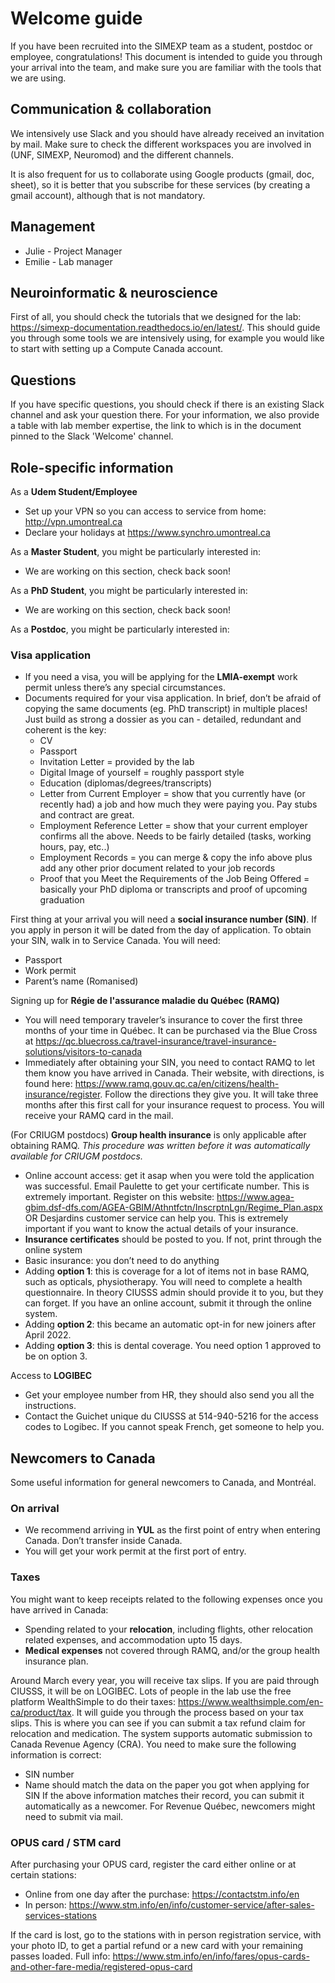 # Welcome guide

If you have been recruited into the SIMEXP team as a student, postdoc or employee, congratulations! This document is intended to guide you through your arrival into the team, and make sure you are familiar with the tools that we are using.

## Communication & collaboration

We intensively use Slack and you should have already received an invitation by mail.
Make sure to check the different workspaces you are involved in (UNF, SIMEXP, Neuromod) and the different channels.

It is also frequent for us to collaborate using Google products (gmail, doc, sheet), so it is better that you subscribe for these services (by creating a gmail account), although that is not mandatory.

## Management

- Julie - Project Manager
- Emilie - Lab manager

## Neuroinformatic & neuroscience

First of all, you should check the tutorials that we designed for the lab: https://simexp-documentation.readthedocs.io/en/latest/.
This should guide you through some tools we are intensively using, for example you would like to start with setting up a Compute Canada account.

## Questions

If you have specific questions, you should check if there is an existing Slack channel and ask your question there. For your information, we also provide a table with lab member expertise, the link to which is in the document pinned to the Slack 'Welcome' channel. <!--- I wasn't sure if we want the link to the expertise sheet public? --->

## Role-specific information

As a **Udem Student/Employee**

- Set up your VPN so you can access to service from home: http://vpn.umontreal.ca 
- Declare your holidays at https://www.synchro.umontreal.ca 

As a **Master Student**, you might be particularly interested in:

- We are working on this section, check back soon!

As a **PhD Student**, you might be particularly interested in:

- We are working on this section, check back soon!

As a **Postdoc**, you might be particularly interested in:

### Visa application

- If you need a visa, you will be applying for the **LMIA-exempt** work permit unless there’s any special circumstances.
- Documents required for your visa application. In brief, don’t be afraid of copying the same documents (eg. PhD transcript) in multiple places! Just build as strong a dossier as you can - detailed, redundant and coherent is the key:  
  - CV
  - Passport
  - Invitation Letter = provided by the lab
  - Digital Image of yourself = roughly passport style
  - Education (diplomas/degrees/transcripts)
  - Letter from Current Employer = show that you currently have (or recently had) a job and how much they were paying you. Pay stubs and contract are great. 
  - Employment Reference Letter = show that your current employer confirms all the above. Needs to be fairly detailed (tasks, working hours, pay, etc..)
  - Employment Records = you can merge & copy the info above plus add any other prior document related to your job records 
  - Proof that you Meet the Requirements of the Job Being Offered = basically your PhD diploma or transcripts and proof of upcoming graduation

First thing at your arrival you will need a **social insurance number (SIN)**. If you apply in person it will be dated from the day of application. To obtain your SIN, walk in to Service Canada. You will need:
- Passport
- Work permit
- Parent’s name (Romanised)

Signing up for **Régie de l'assurance maladie du Québec (RAMQ)**
- You will need temporary traveler’s insurance to cover the first three months of your time in Québec. It can be purchased via the Blue Cross at https://qc.bluecross.ca/travel-insurance/travel-insurance-solutions/visitors-to-canada 
- Immediately after obtaining your SIN, you need to contact RAMQ to let them know you have arrived in Canada. Their website, with directions, is found here: https://www.ramq.gouv.qc.ca/en/citizens/health-insurance/register. Follow the directions they give you. It will take three months after this first call for your insurance request to process. You will receive your RAMQ card in the mail.

<!--- I wonder if we should keep the group health insurance info just in the doc? I'm also not sure if this is up to date given postdocs
 are now automatically enrolled --->
(For CRIUGM postdocs) **Group health insurance** is only applicable after obtaining RAMQ. *This procedure was written before it was automatically available for CRIUGM postdocs.*
- Online account access: get it asap when you were told the application was successful. Email Paulette to get your certificate number. This is extremely important. Register on this website:
https://www.agea-gbim.dsf-dfs.com/AGEA-GBIM/Athntfctn/InscrptnLgn/Regime_Plan.aspx 
OR Desjardins customer service can help you.
This is extremely important if you want to know the actual details of your insurance.
- **Insurance certificates** should be posted to you. If not, print through the online system
- Basic insurance: you don’t need to do anything
- Adding **option 1**: this is coverage for a lot of items not in base RAMQ, such as opticals, physiotherapy. You will need to complete a health questionnaire. In theory CIUSSS admin should provide it to you, but they can forget. If you have an online account, submit it through the online system.
- Adding **option 2**: this became an automatic opt-in for new joiners after April 2022.
- Adding **option 3**: this is dental coverage. You need option 1 approved to be on option 3.

Access to **LOGIBEC**
- Get your employee number from HR, they should also send you all the instructions.
- Contact the Guichet unique du CIUSSS at 514-940-5216 for the access codes to Logibec. If you cannot speak French, get someone to help you.

## Newcomers to Canada

Some useful information for general newcomers to Canada, and Montréal.

### On arrival

- We recommend arriving in **YUL** as the first point of entry when entering Canada. Don’t transfer inside Canada.
- You will get your work permit at the first port of entry.

### Taxes

You might want to keep receipts related to the following expenses once you have arrived in Canada:
- Spending related to your **relocation**, including flights, other relocation related expenses, and accommodation upto 15 days.
- **Medical expenses** not covered through RAMQ, and/or the group health insurance plan.

Around March every year, you will receive tax slips. If you are paid through CIUSSS, it will be on LOGIBEC.
Lots of people in the lab use the free platform WealthSimple to do their taxes: https://www.wealthsimple.com/en-ca/product/tax. It will guide you through the process based on your tax slips. This is where you can see if you can submit a tax refund claim for relocation and medication. The system supports automatic submission to Canada Revenue Agency (CRA). You need to make sure the following information is correct:
- SIN number
- Name should match the data on the paper you got when applying for SIN
If the above information matches their record, you can submit it automatically as a newcomer. For Revenue Québec, newcomers might need to submit via mail.

### OPUS card / STM card

After purchasing your OPUS card, register the card either online or at certain stations:
- Online from one day after the purchase: https://contactstm.info/en 
- In person: https://www.stm.info/en/info/customer-service/after-sales-services-stations 

If the card is lost, go to the stations with in person registration service, with your photo ID, to get a partial refund or a new card with your remaining passes loaded.
Full info: https://www.stm.info/en/info/fares/opus-cards-and-other-fare-media/registered-opus-card 

<!--- Do we want the info about conference reimbursement on the website? --->








